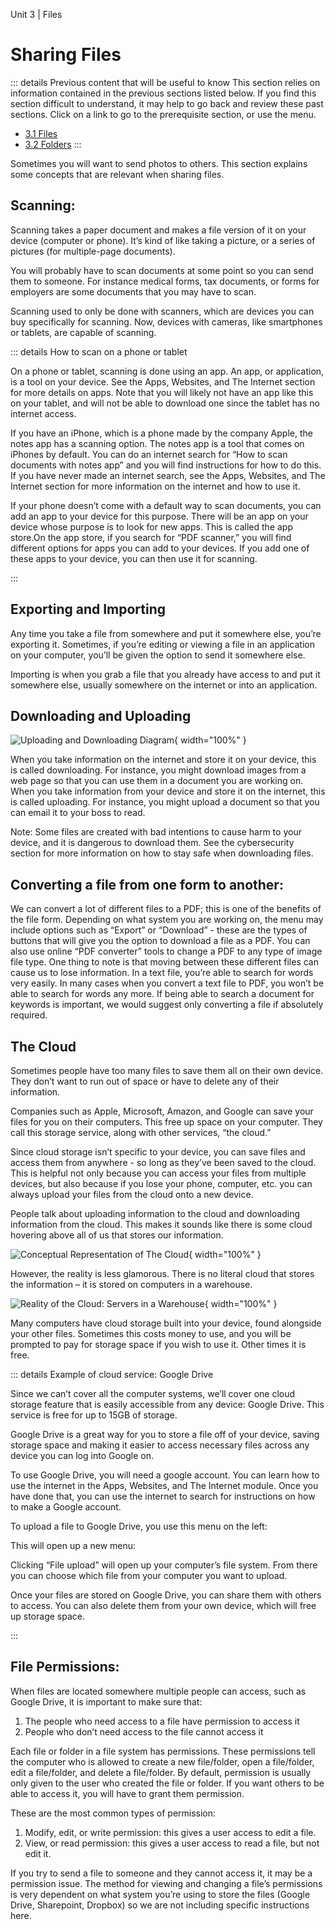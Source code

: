 Unit 3 | Files

# Sharing Files

::: details Previous content that will be useful to know
This section relies on information contained in the previous sections listed below. If you find this section difficult to understand, it may help to go back and review these past sections. Click on a link to go to the prerequisite section, or use the menu.

- [3.1 Files](3.1-files.md)
- [3.2 Folders](3.2-folders.md)
  :::

Sometimes you will want to send photos to others. This section explains some concepts that are relevant when sharing files.

## Scanning:

Scanning takes a paper document and makes a file version of it on your device (computer or phone). It’s kind of like taking a picture, or a series of pictures (for multiple-page documents).

You will probably have to scan documents at some point so you can send them to someone. For instance medical forms, tax documents, or forms for employers are some documents that you may have to scan.

Scanning used to only be done with scanners, which are devices you can buy specifically for scanning. Now, devices with cameras, like smartphones or tablets, are capable of scanning.

::: details How to scan on a phone or tablet

On a phone or tablet, scanning is done using an app. An app, or application, is a tool on your device. See the Apps, Websites, and The Internet section for more details on apps. Note that you will likely not have an app like this on your tablet, and will not be able to download one since the tablet has no internet access.

If you have an iPhone, which is a phone made by the company Apple, the notes app has a scanning option. The notes app is a tool that comes on iPhones by default. You can do an internet search for “How to scan documents with notes app” and you will find instructions for how to do this. If you have never made an internet search, see the Apps, Websites, and The Internet section for more information on the internet and how to use it.

If your phone doesn’t come with a default way to scan documents, you can add an app to your device for this purpose. There will be an app on your device whose purpose is to look for new apps. This is called the app store.On the app store, if you search for “PDF scanner,” you will find different options for apps you can add to your devices. If you add one of these apps to your device, you can then use it for scanning.

:::

## Exporting and Importing

Any time you take a file from somewhere and put it somewhere else, you’re exporting it. Sometimes, if you’re editing or viewing a file in an application on your computer, you’ll be given the option to send it somewhere else.

Importing is when you grab a file that you already have access to and put it somewhere else, usually somewhere on the internet or into an application.

## Downloading and Uploading

![Uploading and Downloading Diagram](/course/3-file-system/downloading-uploading-diagram.png){ width="100%" }

When you take information on the internet and store it on your device, this is called downloading. For instance, you might download images from a web page so that you can use them in a document you are working on. When you take information from your device and store it on the internet, this is called uploading. For instance, you might upload a document so that you can email it to your boss to read.

Note: Some files are created with bad intentions to cause harm to your device, and it is dangerous to download them. See the cybersecurity section for more information on how to stay safe when downloading files.

## Converting a file from one form to another:

We can convert a lot of different files to a PDF; this is one of the benefits of the file form. Depending on what system you are working on, the menu may include options such as “Export” or “Download” - these are the types of buttons that will give you the option to download a file as a PDF. You can also use online “PDF converter” tools to change a PDF to any type of image file type.
One thing to note is that moving between these different files can cause us to lose information. In a text file, you’re able to search for words very easily. In many cases when you convert a text file to PDF, you won’t be able to search for words any more. If being able to search a document for keywords is important, we would suggest only converting a file if absolutely required.

## The Cloud

Sometimes people have too many files to save them all on their own device. They don’t want to run out of space or have to delete any of their information.

Companies such as Apple, Microsoft, Amazon, and Google can save your files for you on their computers. This free up space on your computer. They call this storage service, along with other services, “the cloud.”

Since cloud storage isn’t specific to your device, you can save files and access them from anywhere - so long as they’ve been saved to the cloud. This is helpful not only because you can access your files from multiple devices, but also because if you lose your phone, computer, etc. you can always upload your files from the cloud onto a new device.

People talk about uploading information to the cloud and downloading information from the cloud. This makes it sounds like there is some cloud hovering above all of us that stores our information.

![Conceptual Representation of The Cloud](/course/3-file-system/the-cloud-conceptual.png){ width="100%" }

However, the reality is less glamorous. There is no literal cloud that stores the information – it is stored on computers in a warehouse.

![Reality of the Cloud: Servers in a Warehouse](/course/3-file-system/the-cloud-reality.png){ width="100%" }

Many computers have cloud storage built into your device, found alongside your other files. Sometimes this costs money to use, and you will be prompted to pay for storage space if you wish to use it. Other times it is free.

::: details Example of cloud service: Google Drive

Since we can’t cover all the computer systems, we’ll cover one cloud storage feature that is easily accessible from any device: Google Drive. This service is free for up to 15GB of storage.

Google Drive is a great way for you to store a file off of your device, saving storage space and making it easier to access necessary files across any device you can log into Google on.

To use Google Drive, you will need a google account. You can learn how to use the internet in the Apps, Websites, and The Internet module. Once you have done that, you can use the internet to search for instructions on how to make a Google account.

To upload a file to Google Drive, you use this menu on the left:

This will open up a new menu:

Clicking “File upload” will open up your computer’s file system. From there you can choose which file from your computer you want to upload.

Once your files are stored on Google Drive, you can share them with others to access. You can also delete them from your own device, which will free up storage space.

:::

## File Permissions:

When files are located somewhere multiple people can access, such as Google Drive, it is important to make sure that:

1. The people who need access to a file have permission to access it
2. People who don’t need access to the file cannot access it

Each file or folder in a file system has permissions. These permissions tell the computer who is allowed to create a new file/folder, open a file/folder, edit a file/folder, and delete a file/folder. By default, permission is usually only given to the user who created the file or folder. If you want others to be able to access it, you will have to grant them permission.

These are the most common types of permission:

1. Modify, edit, or write permission: this gives a user access to edit a file.
2. View, or read permission: this gives a user access to read a file, but not edit it.

If you try to send a file to someone and they cannot access it, it may be a permission issue. The method for viewing and changing a file’s permissions is very dependent on what system you’re using to store the files (Google Drive, Sharepoint, Dropbox) so we are not including specific instructions here.
